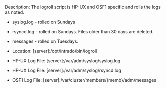 Description: The logroll script is HP-UX and OSF1 specific and rolls the logs as noted.

* syslog.log - rolled on Sundays
* rsyncd.log - rolled on Sundays. Files older than 30 days are deleted.
* messages - rolled on Tuesdays.

* Location: [server]:/opt/intrado/bin/logroll
* HP-UX Log File: [server]:/var/adm/syslog/syslog.log
* HP-UX Log File: [server]:/var/adm/syslog/rsyncd.log
* OSF1 Log File: [server]:/var/cluster/members/{memb}/adm/messages

